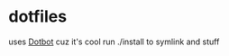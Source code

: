 dotfiles
========

uses [Dotbot](https://github.com/anishathalye/dotbot) cuz it's cool
run ./install to symlink and stuff
